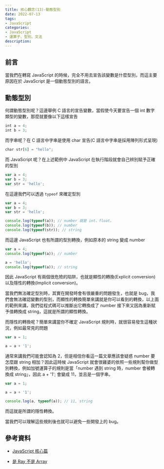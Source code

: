 ```yaml
---
title: 核心觀念(13)-動態型別
date: 2022-07-13
tags:
- JavaScript
categories:
- JavaScript
- 運算子、型別、文法
description:
---
```


## 前言
當我們在轉寫 JavaScript 的時候，完全不用去宣告該變數是什麼型別，而這主要原因在於 JavaScript 是一個動態型別的語言。

## 動態型別

何謂動態型別呢？這邊舉例 C 語言的宣告變數，當假使今天要宣告一個 int 數字類型的變數，那麼就要像以下這樣宣告

```javascript
int a = 4;
int b = 3;

```
而字串呢？在 C 語言中字串是使用 char 宣告(C 語言中字串是採用陣列形式呈現)

```javascript
char str[6] = "hello";

```
而 JavaScript 呢？在上述範例中 JavaScript 在執行階段就會自己辨別賦予正確的型別
```javascript
var a = 4;
var b = 3;
var str = 'hello';

```
在這邊我們可以透過 `typeof` 來確定型別
```javascript
var a = 4;
var b = 3;
var str = 'hello';

console.log(typeof(a)); // number 就是 int、float。
console.log(typeof(b)); // number
console.log(typeof(str)); // string

```
而這邊 JavaScript 也有所謂的型別轉換，例如原本的 string 變成 number
```javascript
var a = 4;
console.log(typeof(a)); // number

a = 'hello';
console.log(typeof(a)); // string

```
因此 JavaScript 有兩個很危險的陷阱，也就是顯性的轉換(Explicit conversion)以及隱性的轉換(Implicit conversion)。

當我們無法確定型別時，其實在開發時會有很嚴重的問題發生，也就是 bug，我們會無法確認變數的型別，而顯性的轉換簡單來講就是你可以看到的轉換，以上面的範例來講，我們從程式碼可以推斷出它轉換成了 number 接下來又因為重新賦予值轉換成 string，這就是所謂的顯性轉換。

而隱性的轉換呢？簡單來講當你不確定 JavaScript 規則時，就很容易發生這種狀況，例如最常見的問題
```javascript
var a = 1;

a = a + '1';

```
通常來講我們可能會認知為 2，但是相信你看這一篇文章應該會疑惑 number 要怎麼跟 string 相加？因此這時候 JavaScript 就會很雞婆的依照一些規則幫你做型別轉換，例如加號運算子的規則是當「number 遇到 string 時，number 會被轉換成 string」，因此 a + '1'; 會變成 11，並且是一個字串。
```javascript
var a = 1;

a = a + '1';

console.log(a, typeof(a)); // 11, string

```
而這就是所謂的隱性轉換。

當我們可以理解這些規則後也就可以避免一些開發上的 bug。

## 參考資料
- [JavaScript 核心篇](https://www.hexschool.com/courses/js-core.html)

- [是 Ray 不是 Array](https://israynotarray.com/javascript/20200621/3160672433/)